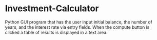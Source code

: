 # Investment-Calculator
Python GUI program that has the user input initial balance, the number of years, and the interest rate via entry fields. When the compute button is clicked a table of results is displayed in a text area.
